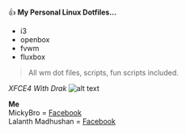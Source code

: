 :thumbsup: **My Personal Linux Dotfiles...**

- i3
- openbox
- fvwm
- fluxbox

> All wm dot files, scripts, fun scripts included.

*XFCE4 With Drak*
![alt text](https://github.com/lalantham/dotfiles/blob/master/Screens/xfce-dark.png)

**Me**<br/>
MickyBro = [Facebook](https://www.facebook.com/profile.php?id=100015317823834)<br/>
Lalanth Madhushan = [Facebook](https://www.facebook.com/lalanthamadushan82)




